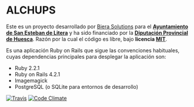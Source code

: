 ALCHUPS
=======

Este es un proyecto desarrollado por [Biera Solutions](http://bierasolutions.com/) para el **[Ayuntamiento de San Esteban de
Litera](<http://www.sanestebandelitera.es/>)** y ha sido financiado por la **[Diputación Provincial de Huesca](http://www.dphuesca.es/)**. Razón por la cual el código es libre, bajo **licencia [MIT](http://opensource.org/licenses/MIT)**.

Es una aplicación Ruby on Rails que sigue las convenciones habituales, cuyas dependencias principales para desplegar la aplicación son:

- Ruby 2.2.1
- Ruby on Rails 4.2.1
- Imagemagick
- PostgreSQL (o SQLite para entornos de desarrollo)

[![Travis](https://travis-ci.org/bierasolutions/alchups.svg?branch=master)](https://travis-ci.org/bierasolutions/alchups)
[![Code Climate](https://codeclimate.com/github/bierasolutions/alchups/badges/gpa.svg)](https://codeclimate.com/github/bierasolutions/alchups)
